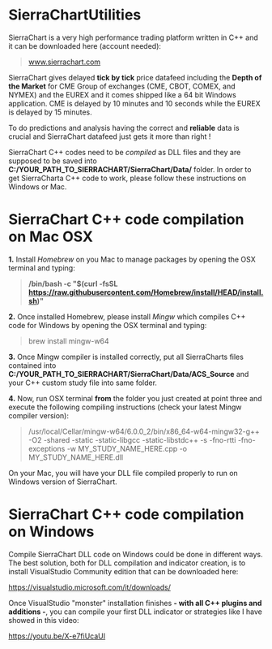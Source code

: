 # SierraChartUtilities

SierraChart is a very high performance trading platform written in C++ and it can be downloaded here (account needed):

> www.sierrachart.com

SierraChart gives delayed <b>tick by tick</b> price datafeed including the <b>Depth of the Market</b> for CME Group of exchanges (CME, CBOT, COMEX, and NYMEX) and the EUREX and it comes shipped like a 64 bit Windows application. CME is delayed by 10 minutes and 10 seconds while the EUREX is delayed by 15 minutes.

To do predictions and analysis having the correct and <b>reliable</b> data is crucial and SierraChart datafeed just gets it more than right !

SierraChart C++ codes need to be <i>compiled</i> as DLL files and they are supposed to be saved into <b>C:/YOUR_PATH_TO_SIERRACHART/SierraChart/Data/</b> folder.
In order to get SierraCharta C++ code to work, please follow these instructions on Windows or Mac.

# SierraChart C++ code compilation on Mac OSX

<b>1.</b> Install <i>Homebrew</i> on you Mac to manage packages by opening the OSX terminal and typing:
> <b> /bin/bash -c "$(curl -fsSL https://raw.githubusercontent.com/Homebrew/install/HEAD/install.sh)" </b>

<b>2.</b> Once installed Homebrew, please install <i>Mingw</i> which compiles C++ code for Windows by opening the OSX terminal and typing:
> brew install mingw-w64

<b>3.</b> Once  Mingw compiler is installed correctly, put all SierraCharts files contained into <b>C:/YOUR_PATH_TO_SIERRACHART/SierraChart/Data/ACS_Source</b> and your C++ custom study file into same folder.

<b>4.</b> Now, run OSX terminal <b>from</b> the folder you just created at point three and execute the following compiling instructions (check your latest Mingw compiler version):
> /usr/local/Cellar/mingw-w64/6.0.0_2/bin/x86_64-w64-mingw32-g++ -O2 -shared -static -static-libgcc -static-libstdc++ -s -fno-rtti -fno-exceptions -w MY_STUDY_NAME_HERE.cpp -o MY_STUDY_NAME_HERE.dll

On your Mac, you will have your DLL file compiled properly to run on Windows version of SierraChart.

# SierraChart C++ code compilation on Windows

Compile SierraChart DLL code on Windows could be done in different ways.
The best solution, both for DLL compilation and indicator creation, is to install VisualStudio Community edition that can be downloaded here:

https://visualstudio.microsoft.com/it/downloads/

Once VisualStudio "monster" installation finishes <b>- with all C++ plugins and additions -</b>, you can compile your first DLL indicator or strategies like I have showed in this video:

https://youtu.be/X-e7fiUcaUI

